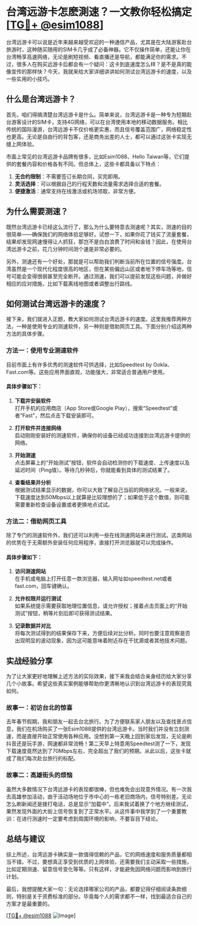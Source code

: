 # 台湾远游卡怎麽測速？一文教你轻松搞定[[TG💪+ @esim1088](https://t.me/s/esim1088)]

台湾远游卡可以说是近年来越来越受欢迎的一种通信产品，尤其是在大陆游客赴台旅游时，这种随买随用的SIM卡几乎成了必备神器。它不仅操作简单，还能让你在台湾畅享高速网络，无论是刷短视频、看直播还是导航，都能满足你的需求。不过，很多人在购买远游卡后都会有一个疑问：这卡到底速度怎么样？是不是真的能像宣传的那样快？今天，我就来给大家详细讲讲如何测试台湾远游卡的速度，以及一些实用的小技巧。

## 什么是台湾远游卡？

首先，咱们得搞清楚台湾远游卡是什么。简单来说，台湾远游卡是一种专为短期赴台游客设计的SIM卡，支持4G网络，可以在台湾使用本地的移动数据服务。相比传统的国际漫游，台湾远游卡不仅价格更实惠，而且信号覆盖范围广，网络稳定性也更高。无论是自由行的背包客，还是商务出差的人士，都可以通过这张卡实现无缝上网体验。

市面上常见的台湾远游卡品牌有很多，比如Esim1088、Hello Taiwan等，它们提供的套餐内容和价格各有不同。但总体上，这些卡都具备以下特点：

1. **无合约限制**：不需要签订长期合同，买完即用。
2. **灵活选择**：可以根据自己的行程天数和流量需求选择合适的套餐。
3. **便捷激活**：通常支持在线激活或机场领取，非常方便。

## 为什么需要测速？

既然台湾远游卡已经这么流行了，那么为什么要特意去测速呢？其实，测速的目的很简单——确保我们的网络体验足够好。试想一下，如果你花了钱买了流量套餐，结果却发现网速慢得让人抓狂，那岂不是白白浪费了时间和金钱？因此，在使用台湾远游卡之前，花几分钟时间测个速是非常必要的。

另外，测速还有一个好处，那就是可以帮助我们判断当前所在位置的信号强度。台湾虽然是一个现代化程度很高的地区，但在某些偏远山区或者地下停车场等地，信号可能会变得很弱甚至完全断开。通过测速，我们可以提前发现这些问题，并做好相应的应对措施，比如下载离线地图或者调整出行路线。

## 如何测试台湾远游卡的速度？

接下来，我们就进入正题，教大家如何测试台湾远游卡的速度。这里我推荐两种方法，一种是使用专业的测速软件，另一种则是借助网页工具。下面分别介绍这两种方法的具体步骤。

### 方法一：使用专业测速软件

目前市面上有许多优秀的测速软件可供选择，比如Speedtest by Ookla、Fast.com等。这些应用界面直观，功能强大，非常适合普通用户使用。

#### 具体步骤如下：
1. **下载并安装软件**  
   打开手机的应用商店（App Store或Google Play），搜索“Speedtest”或者“Fast”，然后点击下载安装即可。

2. **打开软件并连接网络**  
   启动刚刚安装好的测速软件，确保你的设备已经成功连接到台湾远游卡提供的网络。

3. **开始测速**  
   点击屏幕上的“开始测试”按钮，软件会自动检测你的下载速度、上传速度以及延迟时间（Ping值）。等待几秒钟后，你就能看到具体的测试结果了。

4. **查看结果并分析**  
   根据测试结果显示的数据，你可以大致了解自己当前的网络状况。一般来说，下载速度达到50Mbps以上就算是比较理想的了；如果低于这个数值，则可能需要重新检查设备设置或者更换地点试试。

### 方法二：借助网页工具

除了专门的测速软件外，我们还可以利用一些在线测速网站来进行测试。这类网站的优势在于无需额外安装任何应用程序，直接打开浏览器就可以完成操作。

#### 具体步骤如下：
1. **访问测速网站**  
   在手机或电脑上打开任意一款浏览器，输入网址如speedtest.net或者fast.com，回车键确认。

2. **允许权限并运行测试**  
   如果系统提示需要获取地理位置信息，请允许授权；接着点击页面上的“开始测试”按钮，稍等片刻后即可获得测试结果。

3. **记录数据并对比**  
   将每次测试得到的结果保存下来，方便后续对比分析。同时也要注意观察是否出现明显的波动现象，因为这可能意味着附近存在干扰源或者其他技术问题。

## 实战经验分享

为了让大家更好地理解上述方法的实际效果，接下来我会结合亲身经历给大家分享几个小故事。希望这些真实案例能够帮助你更清晰地认识到台湾远游卡的表现究竟如何。

### 故事一：初访台北的惊喜

去年春节假期，我和朋友一起去台北旅行。为了方便联系家人朋友以及查找景点信息，我们在机场购买了一张Esim1088提供的台湾远游卡。当时我们并没有立刻测速，而是直接开始正常使用各种应用。没想到第一天晚上回到家后发现，无论是刷抖音还是玩手游，网速都非常流畅！第二天早上特意用Speedtest测了一下，发现下载速度竟然达到了70Mbps左右，完全超出了我们的预期。从此以后，这张卡就成了我们每次赴台旅行的标配。

### 故事二：高雄街头的烦恼

虽然大多数情况下台湾远游卡的表现都很棒，但也难免会出现意外情况。有一次我去高雄参加活动，由于活动场地位于市中心的一栋老旧商场内，信号特别差。无论怎么刷新闻还是拨打电话，总是显示“加载中”。后来我试着换了个地方继续测试，果然发现外面的大街上信号恢复到了正常水平。从这件事中我学到了一个重要教训：在进行测速时一定要考虑到周围环境的影响，不要盲目下结论。

## 总结与建议

综上所述，台湾远游卡确实是一款值得信赖的产品，它的网络速度和服务质量都相当不错。不过，要想真正享受到优质的上网体验，还需要我们主动采取一些措施，比如定期测速、留意信号变化等等。只有这样，才能避免因网络问题而影响到旅行计划。

最后，我想提醒大家一句：无论选择哪家公司的产品，都要记得仔细阅读条款细则，特别是关于资费标准的部分。毕竟每个人的需求都不一样，找到最适合自己的方案才是最重要的。

[[TG💪+ @esim1088](https://t.me/s/esim1088) ![Image](https://i.postimg.cc/4NQfJmqS/Snipaste-2025-05-13-00-14-12.png)]